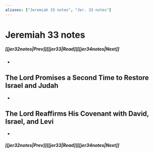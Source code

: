 ```yaml
---
aliases: ["Jeremiah 33 notes", "Jer. 33 notes"]
---
```

# Jeremiah 33 notes
##### <span class=arrow-left></span>[[jer32notes|Prev]]<span class=navigation-separator></span>[[jer33|Read]]<span class=navigation-separator></span>[[jer34notes|Next]]<span class=arrow-right></span>
- 
## The Lord Promises a Second Time to Restore Israel and Judah
- 
## The Lord Reaffirms His Covenant with David, Israel, and Levi
- 
##### <span class=arrow-left></span>[[jer32notes|Prev]]<span class=navigation-separator></span>[[jer33|Read]]<span class=navigation-separator></span>[[jer34notes|Next]]<span class=arrow-right></span>